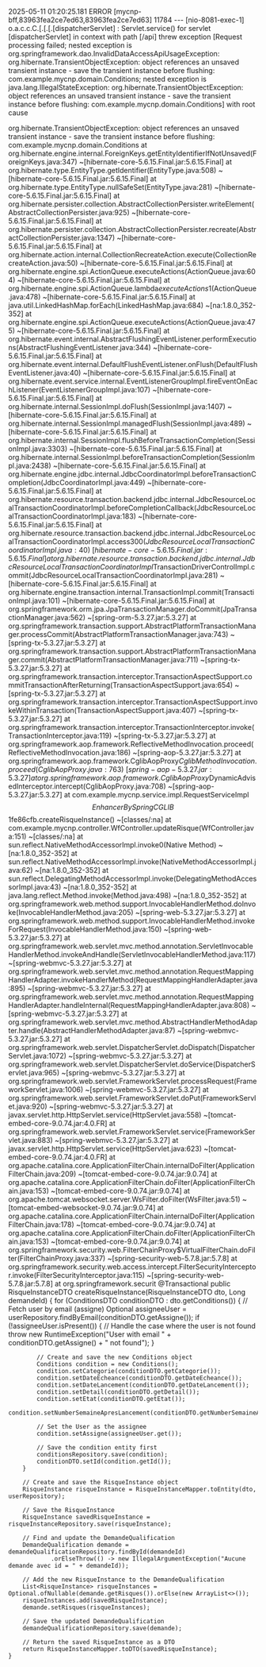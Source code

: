 2025-05-11 01:20:25.181 ERROR [mycnp-bff,83963fea2ce7ed63,83963fea2ce7ed63] 11784 --- [nio-8081-exec-1] o.a.c.c.C.[.[.[.[dispatcherServlet]      : Servlet.service() for servlet [dispatcherServlet] in context with path [/api] threw exception [Request processing failed; nested exception is org.springframework.dao.InvalidDataAccessApiUsageException: org.hibernate.TransientObjectException: object references an unsaved transient instance - save the transient instance before flushing: com.example.mycnp.domain.Conditions; nested exception is java.lang.IllegalStateException: org.hibernate.TransientObjectException: object references an unsaved transient instance - save the transient instance before flushing: com.example.mycnp.domain.Conditions] with root cause

org.hibernate.TransientObjectException: object references an unsaved transient instance - save the transient instance before flushing: com.example.mycnp.domain.Conditions
	at org.hibernate.engine.internal.ForeignKeys.getEntityIdentifierIfNotUnsaved(ForeignKeys.java:347) ~[hibernate-core-5.6.15.Final.jar:5.6.15.Final]
	at org.hibernate.type.EntityType.getIdentifier(EntityType.java:508) ~[hibernate-core-5.6.15.Final.jar:5.6.15.Final]
	at org.hibernate.type.EntityType.nullSafeSet(EntityType.java:281) ~[hibernate-core-5.6.15.Final.jar:5.6.15.Final]
	at org.hibernate.persister.collection.AbstractCollectionPersister.writeElement(AbstractCollectionPersister.java:925) ~[hibernate-core-5.6.15.Final.jar:5.6.15.Final]
	at org.hibernate.persister.collection.AbstractCollectionPersister.recreate(AbstractCollectionPersister.java:1347) ~[hibernate-core-5.6.15.Final.jar:5.6.15.Final]
	at org.hibernate.action.internal.CollectionRecreateAction.execute(CollectionRecreateAction.java:50) ~[hibernate-core-5.6.15.Final.jar:5.6.15.Final]
	at org.hibernate.engine.spi.ActionQueue.executeActions(ActionQueue.java:604) ~[hibernate-core-5.6.15.Final.jar:5.6.15.Final]
	at org.hibernate.engine.spi.ActionQueue.lambda$executeActions$1(ActionQueue.java:478) ~[hibernate-core-5.6.15.Final.jar:5.6.15.Final]
	at java.util.LinkedHashMap.forEach(LinkedHashMap.java:684) ~[na:1.8.0_352-352]
	at org.hibernate.engine.spi.ActionQueue.executeActions(ActionQueue.java:475) ~[hibernate-core-5.6.15.Final.jar:5.6.15.Final]
	at org.hibernate.event.internal.AbstractFlushingEventListener.performExecutions(AbstractFlushingEventListener.java:344) ~[hibernate-core-5.6.15.Final.jar:5.6.15.Final]
	at org.hibernate.event.internal.DefaultFlushEventListener.onFlush(DefaultFlushEventListener.java:40) ~[hibernate-core-5.6.15.Final.jar:5.6.15.Final]
	at org.hibernate.event.service.internal.EventListenerGroupImpl.fireEventOnEachListener(EventListenerGroupImpl.java:107) ~[hibernate-core-5.6.15.Final.jar:5.6.15.Final]
	at org.hibernate.internal.SessionImpl.doFlush(SessionImpl.java:1407) ~[hibernate-core-5.6.15.Final.jar:5.6.15.Final]
	at org.hibernate.internal.SessionImpl.managedFlush(SessionImpl.java:489) ~[hibernate-core-5.6.15.Final.jar:5.6.15.Final]
	at org.hibernate.internal.SessionImpl.flushBeforeTransactionCompletion(SessionImpl.java:3303) ~[hibernate-core-5.6.15.Final.jar:5.6.15.Final]
	at org.hibernate.internal.SessionImpl.beforeTransactionCompletion(SessionImpl.java:2438) ~[hibernate-core-5.6.15.Final.jar:5.6.15.Final]
	at org.hibernate.engine.jdbc.internal.JdbcCoordinatorImpl.beforeTransactionCompletion(JdbcCoordinatorImpl.java:449) ~[hibernate-core-5.6.15.Final.jar:5.6.15.Final]
	at org.hibernate.resource.transaction.backend.jdbc.internal.JdbcResourceLocalTransactionCoordinatorImpl.beforeCompletionCallback(JdbcResourceLocalTransactionCoordinatorImpl.java:183) ~[hibernate-core-5.6.15.Final.jar:5.6.15.Final]
	at org.hibernate.resource.transaction.backend.jdbc.internal.JdbcResourceLocalTransactionCoordinatorImpl.access$300(JdbcResourceLocalTransactionCoordinatorImpl.java:40) ~[hibernate-core-5.6.15.Final.jar:5.6.15.Final]
	at org.hibernate.resource.transaction.backend.jdbc.internal.JdbcResourceLocalTransactionCoordinatorImpl$TransactionDriverControlImpl.commit(JdbcResourceLocalTransactionCoordinatorImpl.java:281) ~[hibernate-core-5.6.15.Final.jar:5.6.15.Final]
	at org.hibernate.engine.transaction.internal.TransactionImpl.commit(TransactionImpl.java:101) ~[hibernate-core-5.6.15.Final.jar:5.6.15.Final]
	at org.springframework.orm.jpa.JpaTransactionManager.doCommit(JpaTransactionManager.java:562) ~[spring-orm-5.3.27.jar:5.3.27]
	at org.springframework.transaction.support.AbstractPlatformTransactionManager.processCommit(AbstractPlatformTransactionManager.java:743) ~[spring-tx-5.3.27.jar:5.3.27]
	at org.springframework.transaction.support.AbstractPlatformTransactionManager.commit(AbstractPlatformTransactionManager.java:711) ~[spring-tx-5.3.27.jar:5.3.27]
	at org.springframework.transaction.interceptor.TransactionAspectSupport.commitTransactionAfterReturning(TransactionAspectSupport.java:654) ~[spring-tx-5.3.27.jar:5.3.27]
	at org.springframework.transaction.interceptor.TransactionAspectSupport.invokeWithinTransaction(TransactionAspectSupport.java:407) ~[spring-tx-5.3.27.jar:5.3.27]
	at org.springframework.transaction.interceptor.TransactionInterceptor.invoke(TransactionInterceptor.java:119) ~[spring-tx-5.3.27.jar:5.3.27]
	at org.springframework.aop.framework.ReflectiveMethodInvocation.proceed(ReflectiveMethodInvocation.java:186) ~[spring-aop-5.3.27.jar:5.3.27]
	at org.springframework.aop.framework.CglibAopProxy$CglibMethodInvocation.proceed(CglibAopProxy.java:763) ~[spring-aop-5.3.27.jar:5.3.27]
	at org.springframework.aop.framework.CglibAopProxy$DynamicAdvisedInterceptor.intercept(CglibAopProxy.java:708) ~[spring-aop-5.3.27.jar:5.3.27]
	at com.example.mycnp.service.impl.RequestServiceImpl$$EnhancerBySpringCGLIB$$1fe86cfb.createRisqueInstance(<generated>) ~[classes/:na]
	at com.example.mycnp.controller.WfController.updateRisque(WfController.java:151) ~[classes/:na]
	at sun.reflect.NativeMethodAccessorImpl.invoke0(Native Method) ~[na:1.8.0_352-352]
	at sun.reflect.NativeMethodAccessorImpl.invoke(NativeMethodAccessorImpl.java:62) ~[na:1.8.0_352-352]
	at sun.reflect.DelegatingMethodAccessorImpl.invoke(DelegatingMethodAccessorImpl.java:43) ~[na:1.8.0_352-352]
	at java.lang.reflect.Method.invoke(Method.java:498) ~[na:1.8.0_352-352]
	at org.springframework.web.method.support.InvocableHandlerMethod.doInvoke(InvocableHandlerMethod.java:205) ~[spring-web-5.3.27.jar:5.3.27]
	at org.springframework.web.method.support.InvocableHandlerMethod.invokeForRequest(InvocableHandlerMethod.java:150) ~[spring-web-5.3.27.jar:5.3.27]
	at org.springframework.web.servlet.mvc.method.annotation.ServletInvocableHandlerMethod.invokeAndHandle(ServletInvocableHandlerMethod.java:117) ~[spring-webmvc-5.3.27.jar:5.3.27]
	at org.springframework.web.servlet.mvc.method.annotation.RequestMappingHandlerAdapter.invokeHandlerMethod(RequestMappingHandlerAdapter.java:895) ~[spring-webmvc-5.3.27.jar:5.3.27]
	at org.springframework.web.servlet.mvc.method.annotation.RequestMappingHandlerAdapter.handleInternal(RequestMappingHandlerAdapter.java:808) ~[spring-webmvc-5.3.27.jar:5.3.27]
	at org.springframework.web.servlet.mvc.method.AbstractHandlerMethodAdapter.handle(AbstractHandlerMethodAdapter.java:87) ~[spring-webmvc-5.3.27.jar:5.3.27]
	at org.springframework.web.servlet.DispatcherServlet.doDispatch(DispatcherServlet.java:1072) ~[spring-webmvc-5.3.27.jar:5.3.27]
	at org.springframework.web.servlet.DispatcherServlet.doService(DispatcherServlet.java:965) ~[spring-webmvc-5.3.27.jar:5.3.27]
	at org.springframework.web.servlet.FrameworkServlet.processRequest(FrameworkServlet.java:1006) ~[spring-webmvc-5.3.27.jar:5.3.27]
	at org.springframework.web.servlet.FrameworkServlet.doPut(FrameworkServlet.java:920) ~[spring-webmvc-5.3.27.jar:5.3.27]
	at javax.servlet.http.HttpServlet.service(HttpServlet.java:558) ~[tomcat-embed-core-9.0.74.jar:4.0.FR]
	at org.springframework.web.servlet.FrameworkServlet.service(FrameworkServlet.java:883) ~[spring-webmvc-5.3.27.jar:5.3.27]
	at javax.servlet.http.HttpServlet.service(HttpServlet.java:623) ~[tomcat-embed-core-9.0.74.jar:4.0.FR]
	at org.apache.catalina.core.ApplicationFilterChain.internalDoFilter(ApplicationFilterChain.java:209) ~[tomcat-embed-core-9.0.74.jar:9.0.74]
	at org.apache.catalina.core.ApplicationFilterChain.doFilter(ApplicationFilterChain.java:153) ~[tomcat-embed-core-9.0.74.jar:9.0.74]
	at org.apache.tomcat.websocket.server.WsFilter.doFilter(WsFilter.java:51) ~[tomcat-embed-websocket-9.0.74.jar:9.0.74]
	at org.apache.catalina.core.ApplicationFilterChain.internalDoFilter(ApplicationFilterChain.java:178) ~[tomcat-embed-core-9.0.74.jar:9.0.74]
	at org.apache.catalina.core.ApplicationFilterChain.doFilter(ApplicationFilterChain.java:153) ~[tomcat-embed-core-9.0.74.jar:9.0.74]
	at org.springframework.security.web.FilterChainProxy$VirtualFilterChain.doFilter(FilterChainProxy.java:337) ~[spring-security-web-5.7.8.jar:5.7.8]
	at org.springframework.security.web.access.intercept.FilterSecurityInterceptor.invoke(FilterSecurityInterceptor.java:115) ~[spring-security-web-5.7.8.jar:5.7.8]
	at org.springframework.securit
  @Transactional
    public RisqueInstanceDTO createRisqueInstance(RisqueInstanceDTO dto, Long demandeId) {
        for (ConditionsDTO conditionDTO : dto.getConditions()) {
            // Fetch user by email (assigne)
            Optional<User> assigneeUser = userRepository.findByEmail(conditionDTO.getAssigne());
            if (!assigneeUser.isPresent()) {
                // Handle the case where the user is not found
                throw new RuntimeException("User with email " + conditionDTO.getAssigne() + " not found");
            }

            // Create and save the new Conditions object
            Conditions condition = new Conditions();
            condition.setCategorie(conditionDTO.getCategorie());
            condition.setDateEcheance(conditionDTO.getDateEcheance());
            condition.setDateLancement(conditionDTO.getDateLancement());
            condition.setDetail(conditionDTO.getDetail());
            condition.setEtat(conditionDTO.getEtat());
            condition.setNumberSemaineApresLancement(conditionDTO.getNumberSemaineApresLancement());

            // Set the User as the assignee
            condition.setAssigne(assigneeUser.get());

            // Save the condition entity first
            conditionsRepository.save(condition);
            conditionDTO.setId(condition.getId());
        }

        // Create and save the RisqueInstance object
        RisqueInstance risqueInstance = RisqueInstanceMapper.toEntity(dto, userRepository);

        // Save the RisqueInstance
        RisqueInstance savedRisqueInstance = risqueInstanceRepository.save(risqueInstance);

        // Find and update the DemandeQualification
        DemandeQualification demande = demandeQualificationRepository.findById(demandeId)
                .orElseThrow(() -> new IllegalArgumentException("Aucune demande avec id = " + demandeId));

        // Add the new RisqueInstance to the DemandeQualification
        List<RisqueInstance> risqueInstances = Optional.ofNullable(demande.getRisques()).orElse(new ArrayList<>());
        risqueInstances.add(savedRisqueInstance);
        demande.setRisques(risqueInstances);

        // Save the updated DemandeQualification
        demandeQualificationRepository.save(demande);

        // Return the saved RisqueInstance as a DTO
        return RisqueInstanceMapper.toDTO(savedRisqueInstance);
    }
